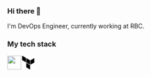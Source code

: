 ### Hi there 👋

I'm DevOps Engineer, currently working at RBC.

### My tech stack

<img height="32" width="32" src="https://cdn.simpleicons.org/terraform/gray" /><img height="32" width="32" src="https://github.com/av-petrov/av-petrov/blob/main/img/terraform.svg?raw=true" />

<!--
**av-petrov/av-petrov** is a ✨ _special_ ✨ repository because its `README.md` (this file) appears on your GitHub profile.

Here are some ideas to get you started:

- 🔭 I’m currently working on ...
- 🌱 I’m currently learning ...
- 👯 I’m looking to collaborate on ...
- 🤔 I’m looking for help with ...
- 💬 Ask me about ...
- 📫 How to reach me: ...
- 😄 Pronouns: ...
- ⚡ Fun fact: ...
-->
